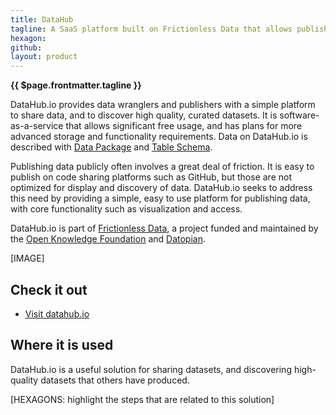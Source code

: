 ```yaml
---
title: DataHub
tagline: A SaaS platform built on Frictionless Data that allows publishing and sharing data, as well as discovery of high-quality curated data.
hexagon: 
github:
layout: product
---
```

 
**{{ $page.frontmatter.tagline }}**
 
DataHub.io provides data wranglers and publishers with a simple platform to share data, and to discover high quality, curated datasets. It is software-as-a-service that allows significant free usage, and has plans for more advanced storage and functionality requirements. Data on DataHub.io is described with [Data Package](https://specs.frictionlessdata.io/data-package/) and [Table Schema](https://frictionlessdata.io/table-schema).
 
Publishing data publicly often involves a great deal of friction. It is easy to publish on code sharing platforms such as GitHub, but those are not optimized for display and discovery of data. DataHub.io seeks to address this need by providing a simple, easy to use platform for publishing data, with core functionality such as visualization and access.
 
DataHub.io is part of [Frictionless Data](https://frictionlessdata.io), a project funded and maintained by the [Open Knowledge Foundation](https://okfn.org) and [Datopian](https://datopian.com).
 
[IMAGE]
 
## Check it out
 
- [Visit datahub.io](https://datahub.io)
 
## Where it is used
 
DataHub.io is a useful solution for sharing datasets, and discovering high-quality datasets that others have produced.
 
[HEXAGONS: highlight the steps that are related to this solution]
